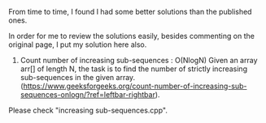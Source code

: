 From time to time, I found I had some better solutions than the published ones.

In order for me to review the solutions easily, besides commenting on the original page, I put my solution here also.


1. Count number of increasing sub-sequences : O(NlogN)
Given an array arr[] of length N, the task is to find the number of strictly increasing sub-sequences in the given array.
(https://www.geeksforgeeks.org/count-number-of-increasing-sub-sequences-onlogn/?ref=leftbar-rightbar).

Please check "increasing sub-sequences.cpp".

